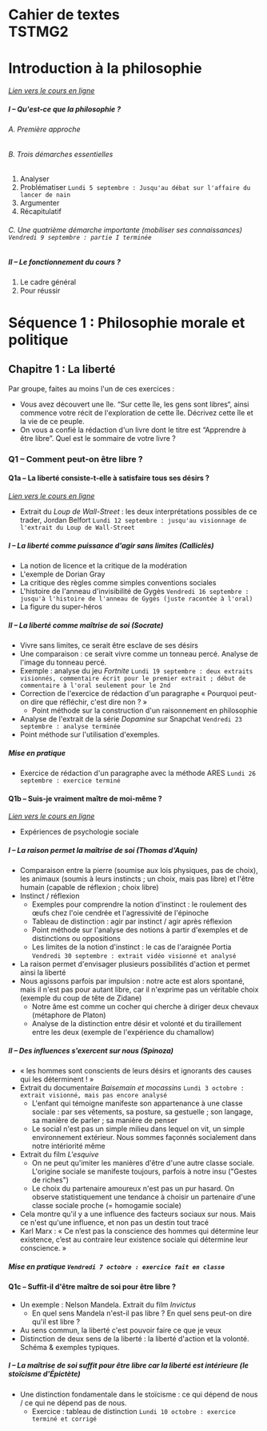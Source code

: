 # Cahier de textes <br>TSTMG2 

# Introduction à la philosophie

*[Lien vers le cours en ligne](https://eyssette.github.io/cours/philo22t/c/intro.html)*

##### I – Qu'est-ce que la philosophie ?

###### A. Première approche
###### B. Trois démarches essentielles
1. Analyser
1. Problématiser `Lundi 5 septembre : Jusqu'au débat sur l'affaire du lancer de nain`
1. Argumenter
1. Récapitulatif

###### C. Une quatrième démarche importante (mobiliser ses connaissances) `Vendredi 9 septembre : partie I terminée`

##### II – Le fonctionnement du cours ?
1. Le cadre général
1. Pour réussir



# Séquence 1 : Philosophie morale et politique

## Chapitre 1 : La liberté

Par groupe, faites au moins l'un de ces exercices : 
- Vous avez découvert une île. “Sur cette île, les gens sont libres“, ainsi commence votre récit de l'exploration de cette île. Décrivez cette île et la vie de ce peuple.
- On vous a confié la rédaction d'un livre dont le titre est “Apprendre à être libre”. Quel est le sommaire de votre livre ? 

### Q1 – Comment peut-on être libre ?

#### Q1a – La liberté consiste-t-elle à satisfaire tous ses désirs ?

*[Lien vers le cours en ligne](https://eyssette.github.io/cours/philo22t/c/s1-ch1-q1.html#q1a--la-libert%C3%A9-consiste-t-elle-%C3%A0-satisfaire-tous-ses-d%C3%A9sirs-)*

- Extrait du <i>Loup de Wall-Street</i> : les deux interprétations possibles de ce trader, Jordan Belfort `Lundi 12 septembre : jusqu'au visionnage de l'extrait du Loup de Wall-Street`


##### I – La liberté comme puissance d'agir sans limites (Calliclès)

- La notion de licence et la critique de la modération
- L'exemple de Dorian Gray
- La critique des règles comme simples conventions sociales
- L'histoire de l'anneau d'invisibilité de Gygès `Vendredi 16 septembre : jusqu'à l'histoire de l'anneau de Gygès (juste racontée à l'oral)`
- La figure du super-héros

##### II – La liberté comme maîtrise de soi (Socrate)
- Vivre sans limites, ce serait être esclave de ses désirs
- Une comparaison : ce serait vivre comme un tonneau percé. Analyse de l'image du tonneau percé.
- Exemple : analyse du jeu _Fortnite_ `Lundi 19 septembre : deux extraits visionnés, commentaire écrit pour le premier extrait ; début de commentaire à l'oral seulement pour le 2nd`
- Correction de l'exercice de rédaction d'un paragraphe « Pourquoi peut-on dire que réfléchir, c'est dire non ? »
    - Point méthode sur la construction d'un raisonnement en philosophie
- Analyse de l'extrait de la série _Dopamine_ sur Snapchat `Vendredi 23 septembre : analyse terminée`
- Point méthode sur l'utilisation d'exemples. 

##### Mise en pratique
- Exercice de rédaction d'un paragraphe avec la méthode ARES `Lundi 26 septembre : exercice terminé`

#### Q1b – Suis-je vraiment maître de moi-même ?

*[Lien vers le cours en ligne](https://eyssette.github.io/cours/philo22t/c/s1-ch1-q1.html#q1b--suis-je-vraiment-ma%C3%AEtre-de-moi-m%C3%AAme-)*

- Expériences de psychologie sociale

##### I – La raison permet la maîtrise de soi (Thomas d'Aquin)

- Comparaison entre la pierre (soumise aux lois physiques, pas de choix), les animaux (soumis à leurs instincts ; un choix, mais pas libre) et l'être humain (capable de réflexion ; choix libre)
- Instinct / réflexion
    - Exemples pour comprendre la notion d'instinct : le roulement des œufs chez l'oie cendrée et l'agressivité de l'épinoche
    - Tableau de distinction : agir par instinct / agir après réflexion
    - Point méthode sur l'analyse des notions à partir d'exemples et de distinctions ou oppositions
    - Les limites de la notion d'instinct : le cas de l'araignée Portia  `Vendredi 30 septembre : extrait vidéo visionné et analysé`
- La raison permet d'envisager plusieurs possibilités d'action et permet ainsi la liberté
- Nous agissons parfois par impulsion : notre acte est alors spontané, mais il n'est pas pour autant libre, car il n'exprime pas un véritable choix (exemple du coup de tête de Zidane)
    - Notre âme est comme un cocher qui cherche à diriger deux chevaux (métaphore de Platon)
    - Analyse de la distinction entre désir et volonté et du tiraillement entre les deux (exemple de l'expérience du chamallow)

##### II – Des influences s'exercent sur nous (Spinoza)

- « les hommes sont conscients de leurs désirs et ignorants des causes qui les déterminent ! »
- Extrait du documentaire _Baisemain et mocassins_ `Lundi 3 octobre : extrait visionné, mais pas encore analysé`
    - L'enfant qui témoigne manifeste son appartenance à une classe sociale : par ses vêtements, sa posture, sa gestuelle ; son langage, sa manière de parler ; sa manière de penser
    - Le social n'est pas un simple milieu dans lequel on vit, un simple environnement extérieur. Nous sommes façonnés socialement dans notre intériorité même
- Extrait du film _L'esquive_
    - On ne peut qu'imiter les manières d'être d'une autre classe sociale. L'origine sociale se manifeste toujours, parfois à notre insu  ("Gestes de riches")
    - Le choix du partenaire amoureux n'est pas un pur hasard. On observe statistiquement une tendance à choisir un partenaire d'une classe sociale proche (= homogamie sociale)
- Cela montre qu'il y a une influence des facteurs sociaux sur nous. Mais ce n'est qu'une influence, et non pas un destin tout tracé 
- Karl Marx : « Ce n’est pas la conscience des hommes qui détermine leur existence, c’est au contraire leur existence sociale qui détermine leur conscience. »

##### Mise en pratique `Vendredi 7 octobre : exercice fait en classe`

#### Q1c – Suffit-il d'être maître de soi pour être libre ?

<!-- *[Lien vers le cours en ligne]()* -->

- Un exemple : Nelson Mandela. Extrait du film _Invictus_
    - En quel sens Mandela n'est-il pas libre ? En quel sens peut-on dire qu'il est libre ?
- Au sens commun, la liberté c'est pouvoir faire ce que je veux
- Distinction de deux sens de la liberté : la liberté d'action et la volonté. Schéma & exemples typiques.

##### I – La maîtrise de soi suffit pour être libre car la liberté est intérieure (le stoïcisme d'Épictète)

- Une distinction fondamentale dans le stoïcisme : ce qui dépend de nous / ce qui ne dépend pas de nous.
    - Exercice : tableau de distinction `Lundi 10 octobre : exercice terminé et corrigé`
